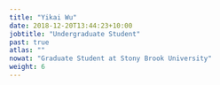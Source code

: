 ```yaml
---
title: "Yikai Wu"
date: 2018-12-20T13:44:23+10:00
jobtitle: "Undergraduate Student"
past: true
atlas: ""
nowat: "Graduate Student at Stony Brook University"
weight: 6
---
```

